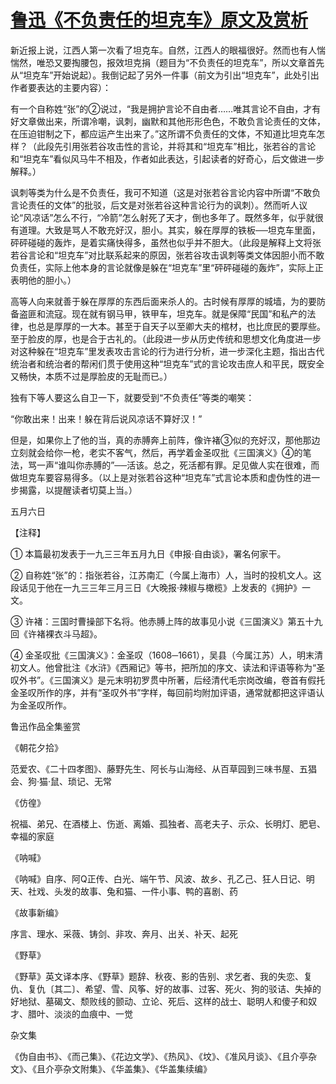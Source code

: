 # [鲁迅《不负责任的坦克车》原文及赏析](https://www.vrrw.net/wx/7939.html)

新近报上说，江西人第一次看了坦克车。自然，江西人的眼福很好。然而也有人惴惴然，唯恐又要掏腰包，报效坦克捐（题目为“不负责任的坦克车”，所以文章首先从“坦克车”开始说起）。我倒记起了另外一件事（前文为引出“坦克车”，此处引出作者要表达的主要内容）：

有一个自称姓“张”的②说过，“我是拥护言论不自由者……唯其言论不自由，才有好文章做出来，所谓冷嘲，讽刺，幽默和其他形形色色，不敢负言论责任的文体，在压迫钳制之下，都应运产生出来了。”这所谓不负责任的文体，不知道比坦克车怎样？（此段先引用张若谷攻击性的言论，并将其和“坦克车”相比，张若谷的言论和“坦克车”看似风马牛不相及，作者如此表达，引起读者的好奇心，后文做进一步解释。）



讽刺等类为什么是不负责任，我可不知道（这是对张若谷言论内容中所谓“不敢负言论责任的文体”的批驳，后文是对张若谷这种言论行为的讽刺）。然而听人议论“风凉话”怎么不行，“冷箭”怎么射死了天才，倒也多年了。既然多年，似乎就很有道理。大致是骂人不敢充好汉，胆小。其实，躲在厚厚的铁板──坦克车里面，砰砰碰碰的轰炸，是着实痛快得多，虽然也似乎并不胆大。（此段是解释上文将张若谷言论和“坦克车”对比联系起来的原因，张若谷攻击讽刺等类文体因胆小而不敢负责任，实际上他本身的言论就像是躲在“坦克车”里“砰砰碰碰的轰炸”，实际上正表明他的胆小。）

高等人向来就善于躲在厚厚的东西后面来杀人的。古时候有厚厚的城墙，为的要防备盗匪和流寇。现在就有钢马甲，铁甲车，坦克车。就是保障“民国”和私产的法律，也总是厚厚的一大本。甚至于自天子以至卿大夫的棺材，也比庶民的要厚些。至于脸皮的厚，也是合于古礼的。（此段进一步从历史传统和思想文化角度进一步对这种躲在“坦克车”里发表攻击言论的行为进行分析，进一步深化主题，指出古代统治者和统治者的帮闲们贯于使用这种“坦克车”式的言论攻击庶人和平民，既安全又畅快，本质不过是厚脸皮的无耻而已。）

独有下等人要这么自卫一下，就要受到“不负责任”等类的嘲笑：

“你敢出来！出来！躲在背后说风凉话不算好汉！”

但是，如果你上了他的当，真的赤膊奔上前阵，像许褚③似的充好汉，那他那边立刻就会给你一枪，老实不客气，然后，再学着金圣叹批《三国演义》④的笔法，骂一声“谁叫你赤膊的”──活该。总之，死活都有罪。足见做人实在很难，而做坦克车要容易得多。（以上是对张若谷这种“坦克车”式言论本质和虚伪性的进一步揭露，以提醒读者切莫上当。）

五月六日





【注释】

① 本篇最初发表于一九三三年五月九日《申报·自由谈》，署名何家干。

② 自称姓“张”的：指张若谷，江苏南汇（今属上海市）人，当时的投机文人。这段话见于他在一九三三年三月三日《大晚报·辣椒与橄榄》上发表的《拥护》一文。

③ 许褚：三国时曹操部下名将。他赤膊上阵的故事见小说《三国演义》第五十九回《许褚裸衣斗马超》。

④ 金圣叹批《三国演义》：金圣叹（1608─1661），吴县（今属江苏）人，明末清初文人。他曾批注《水浒》《西厢记》等书，把所加的序文、读法和评语等称为“圣叹外书”。《三国演义》是元末明初罗贯中所著，后经清代毛宗岗改编，卷首有假托金圣叹所作的序，并有“圣叹外书”字样，每回前均附加评语，通常就都把这评语认为金圣叹所作。

鲁迅作品全集鉴赏

《朝花夕拾》

范爱农、《二十四孝图》、藤野先生、阿长与山海经、从百草园到三味书屋、五猖会、狗·猫·鼠、琐记、无常

《仿徨》

祝福、弟兄、在酒楼上、伤逝、离婚、孤独者、高老夫子、示众、长明灯、肥皂、幸福的家庭

《呐喊》

《呐喊》自序、阿Q正传、白光、端午节、风波、故乡、孔乙己、狂人日记、明天、社戏、头发的故事、兔和猫、一件小事、鸭的喜剧、药

《故事新编》

序言、理水、采薇、铸剑、非攻、奔月、出关、补天、起死

《野草》

《野草》英文译本序、《野草》题辞、秋夜、影的告别、求乞者、我的失恋、复仇、复仇〔其二〕、希望、雪、风筝、好的故事、过客、死火、狗的驳诘、失掉的好地狱、墓碣文、颓败线的颤动、立论、死后、这样的战士、聪明人和傻子和奴才、腊叶、淡淡的血痕中、一觉

杂文集

《伪自由书》、《而己集》、《花边文学》、《热风》、《坟》、《准风月谈》、《且介亭杂文》、《且介亭杂文附集》、《华盖集》、《华盖集续编》

